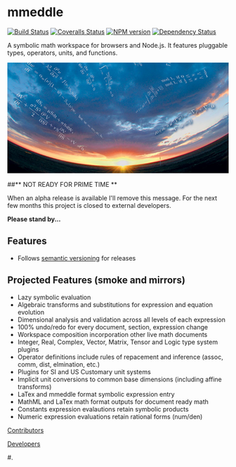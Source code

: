 # mmeddle 
[![Build Status][travis-image]][travis-url] 
[![Coveralls Status][coveralls-image]][coveralls-url]
[![NPM version][npm-image]][npm-url]
[![Dependency Status][depstat-image]][depstat-url]

[npm-url]: https://www.npmjs.com/package/mmeddle
[npm-image]: https://badge.fury.io/js/mmeddle.svg
[travis-url]: https://travis-ci.org/jfogarty/mmeddle
[travis-image]: https://img.shields.io/travis/jfogarty/mmeddle.svg?branch=master
[coveralls-url]: https://coveralls.io/r/jfogarty/mmeddle
[coveralls-image]: https://img.shields.io/coveralls/jfogarty/mmeddle.svg
[depstat-url]: https://david-dm.org/jfogarty/mmeddle
[depstat-image]: https://david-dm.org/jfogarty/mmeddle.svg

A symbolic math workspace for browsers and Node.js. It features pluggable types, operators, units, and functions.

![backgound math art](images/art/mathart1.jpg)

##** NOT READY FOR PRIME TIME **

When an alpha release is available I'll remove this message.
For the next few months this project is closed to external developers.

**Please stand by...**

## Features
* Follows [semantic versioning](http://semver.org/) for releases

## Projected Features (smoke and mirrors)
* Lazy symbolic evaluation
* Algebraic transforms and substitutions for expression and equation evolution
* Dimensional analysis and validation across all levels of each expression
* 100% undo/redo for every document, section, expression change
* Workspace composition incorporation other live math documents
* Integer, Real, Complex, Vector, Matrix, Tensor and Logic type system plugins
* Operator definitions include rules of repacement and inference (assoc, comm, dist, elmination, etc.)
* Plugins for SI and US Customary unit systems
* Implicit unit conversions to common base dimensions (including affine transforms)
* LaTex and mmeddle format symbolic expression entry
* MathML and LaTex math format outputs for document ready math
* Constants expression evalautions retain symbolic products
* Numeric expression evaluations retain rational forms (num/den)


[Contributors](http://./CONTRIBUTING.md)

[Developers](http://./docs/DEVELOPERS.md)

#.
